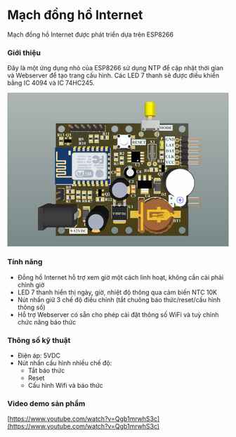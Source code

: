 # Mạch đồng hồ Internet
Mạch đồng hồ Internet được phát triển dựa trên ESP8266

### Giới thiệu
Đây là một ứng dụng nhỏ của ESP8266 sử dụng NTP để cập nhật thời gian và Webserver để tạo trang cấu hình. Các LED 7 thanh sẽ được điều khiển bằng IC 4094 và IC 74HC245.

![Mạch đồng hồ Internet](/images/image-01.png)

### Tính năng
- Đồng hồ Internet hỗ trợ xem giờ một cách linh hoạt, không cần cài phải chỉnh giờ
- LED 7 thanh hiển thị ngày, giờ, nhiệt độ thông qua cảm biến NTC 10K
- Nút nhấn giữ 3 chế độ điều chỉnh (tắt chuông báo thức/reset/cấu hình thông số)
- Hỗ trợ Webserver có sẵn cho phép cài đặt thông số WiFi và tuỳ chỉnh chức năng báo thức

### Thông số kỹ thuật
- Điện áp: 5VDC
- Nút nhấn cấu hình nhiều chế độ:
  + Tắt báo thức
  + Reset
  + Cấu hình Wifi và báo thức

### Video demo sản phẩm
[https://www.youtube.com/watch?v=Qgb1mrwhS3c](https://www.youtube.com/watch?v=Qgb1mrwhS3c)

